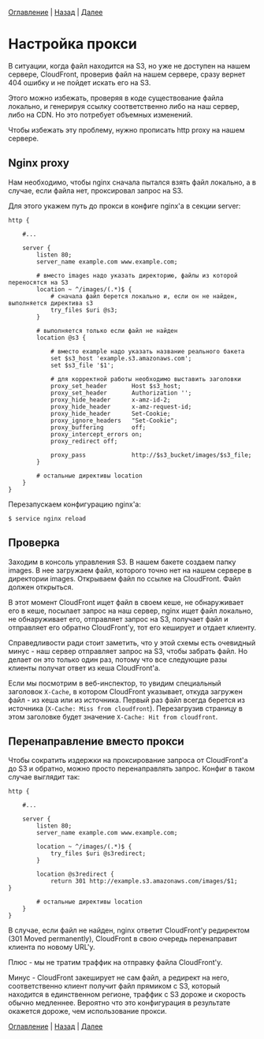 [Оглавление](/README.md) | [Назад](setup.md "Подготовка") | [Далее](tools.md "Инструменты")

# Настройка прокси

В ситуации, когда файл находится на S3, но уже не доступен на нашем сервере, CloudFront, проверив файл на нашем сервере, сразу вернет 404 ошибку и не пойдет искать его на S3.

Этого можно избежать, проверяя в коде существование файла локально, и генерируя ссылку соответственно либо на наш сервер, либо на CDN. Но это потребует объемных изменений.

Чтобы избежать эту проблему, нужно прописать http proxy на нашем сервере.

## Nginx proxy

Нам необходимо, чтобы nginx сначала пытался взять файл локально, а в случае, если файла нет, проксировал запрос на S3.

Для этого укажем путь до прокси в конфиге nginx'а в секции server:

```
http {

	#...
	
	server {
		listen 80;
		server_name example.com www.example.com;
		
		# вместо images надо указать директорию, файлы из которой переносятся на S3
		location ~ ^/images/(.*)$ {
			# сначала файл берется локально и, если он не найден, выполняется директива s3
			try_files $uri @s3;
		}
		
		# выполняется только если файл не найден
		location @s3 {
		
			# вместо example надо указать название реального бакета
			set $s3_host 'example.s3.amazonaws.com';
			set $s3_file '$1';
			
			# для корректной работы необходимо выставить заголовки
			proxy_set_header       Host $s3_host;
			proxy_set_header       Authorization '';
			proxy_hide_header      x-amz-id-2;
			proxy_hide_header      x-amz-request-id;
			proxy_hide_header      Set-Cookie;
			proxy_ignore_headers   "Set-Cookie";
			proxy_buffering        off;
			proxy_intercept_errors on;
			proxy_redirect off;
			
			proxy_pass             http://$s3_bucket/images/$s3_file;
		}
		
		# остальные директивы location
	}
}
```

Перезапускаем конфигурацию nginx'а:

```
$ service nginx reload
```

## Проверка

Заходим в консоль управления S3. В нашем бакете создаем папку images. В нее загружаем файл, которого точно нет на нашем сервере в директории images. Открываем файл по ссылке на CloudFront. Файл должен открыться.

В этот момент CloudFront ищет файл в своем кеше, не обнаруживает его в кеше, посылает запрос на наш сервер, nginx ищет файл локально, не обнаруживает его, отправляет запрос на S3, получает файл и отправляет его обратно CloudFront'у, тот его кеширует и отдает клиенту.

Справедливости ради стоит заметить, что у этой схемы есть очевидный минус - наш сервер отправляет запрос на S3, чтобы забрать файл. Но делает он это только один раз, потому что все следующие разы клиенты получат ответ из кеша CloudFront'а.

Если мы посмотрим в веб-инспектор, то увидим специальный заголовок `X-Cache`, в котором CloudFront указывает, откуда загружен файл - из кеша или из источника. Первый раз файл всегда берется из источника (`X-Cache: Miss from cloudfront`). Перезагрузив страницу в этом заголовке будет значение `X-Cache: Hit from cloudfront`.

## Перенаправление вместо прокси

Чтобы сократить издержки на проксирование запроса от CloudFront'а до S3 и обратно, можно просто перенаправлять запрос. Конфиг в таком случае выглядит так:

```
http {

	#...
	
	server {
		listen 80;
		server_name example.com www.example.com;
		
		location ~ ^/images/(.*)$ {
			try_files $uri @s3redirect;
		}
		
		location @s3redirect {
			return 301 http://example.s3.amazonaws.com/images/$1;		}
		
		# остальные директивы location
	}
}
```

В случае, если файл не найден, nginx ответит CloudFront'у редиректом (301 Moved permanently), CloudFront в свою очередь перенаправит клиента по новому URL'у.

Плюс - мы не тратим траффик на отправку файла CloudFront'у.

Минус - CloudFront закеширует не сам файл, а редирект на него, соответственно клиент получит файл прямиком с S3, который находится в единственном регионе, траффик с S3 дороже и скорость обычно медленнее. Вероятно что это конфигурация в результате окажется дороже, чем использование прокси.

[Оглавление](/README.md) | [Назад](setup.md "Подготовка") | [Далее](tools.md "Инструменты")